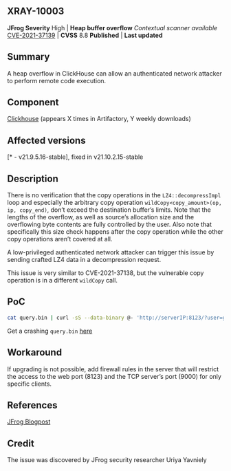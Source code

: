 ## XRAY-10003

**JFrog Severity** High | **Heap buffer overflow**
*Contextual scanner available*
[CVE-2021-37139](https://nvd.nist.gov/vuln/detail/CVE-2021-37139) | **CVSS** 8.8
**Published** <TBD> | **Last updated** <TBD>

Summary
-------------------
A heap overflow in ClickHouse can allow an authenticated network attacker to perform remote code execution.

Component
-------------------
[Clickhouse](https://clickhouse.com/) (appears X times in Artifactory, Y weekly downloads)

Affected versions
-------------------
[* - v21.9.5.16-stable], fixed in v21.10.2.15-stable

Description
-------------------
There is no verification that the copy operations in the `LZ4::decompressImpl` loop and especially the arbitrary copy operation `wildCopy<copy_amount>(op, ip, copy_end)`, don’t exceed the destination buffer’s limits. Note that the lengths of the overflow, as well as source’s allocation size and the overflowing byte contents are fully controlled by the user. Also note that specifically this size check happens after the copy operation while the other copy operations aren’t covered at all.

A low-privileged authenticated network attacker can trigger this issue by sending crafted LZ4 data in a decompression request.

This issue is very similar to CVE-2021-37138, but the vulnerable copy operation is in a different `wildCopy` call.

PoC
-------------------
```bash
cat query.bin | curl -sS --data-binary @- 'http://serverIP:8123/?user=guest1&password=1234&decompress=1'
```

Get a crashing `query.bin` [here](https://jfrog.com/blog/TBDTBD)



Workaround
-------------------
If upgrading is not possible, add firewall rules in the server that will restrict the access to the web port (8123) and the TCP server’s port (9000) for only specific clients.

References
-------------------
[JFrog Blogpost](https://jfrog.com/blog/TBDTBD)

Credit
-------------------
The issue was discovered by JFrog security researcher Uriya Yavniely
